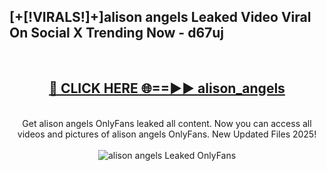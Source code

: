 <h2>[+[!VIRALS!]+]alison angels Leaked Video Viral On Social X Trending Now - d67uj</h2>
<br>
<div align="center">
<h2><a href="https://libra.edu.pl?alison_angels" rel="nofollow">🔴 CLICK HERE 🌐==►► alison_angels</a></h2>
<br>
Get alison angels OnlyFans leaked all content. Now you can access all videos and pictures of alison angels OnlyFans. New Updated Files 2025!
<br>
<br>
<a href="https://libra.edu.pl?alison_angels" rel="nofollow" data-target="animated-image.originalLink"><img src="https://i.ibb.co.com/WyWwxjT/player-gif2.gif" alt="alison angels Leaked OnlyFans" style="max-width: 100%; display: inline-block;" data-target="animated-image.originalImage"></a>
</div>
<br>